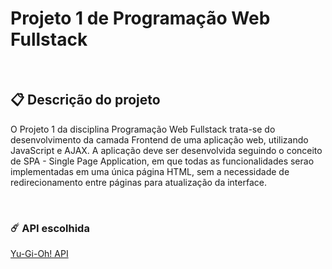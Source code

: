 # Projeto 1 de Programação Web Fullstack
<br>

## 📋 Descrição do projeto
O Projeto 1 da disciplina Programação Web Fullstack trata-se do desenvolvimento da camada
Frontend de uma aplicação web, utilizando JavaScript e AJAX. A aplicação deve ser desenvolvida
seguindo o conceito de SPA - Single Page Application, em que todas as funcionalidades
serao implementadas em uma única página HTML, sem a necessidade de redirecionamento
entre páginas para atualização da interface.

<br>

### ☄️ API escolhida
[Yu-Gi-Oh! API](https://ygoprodeck.com/api-guide/)

